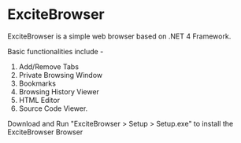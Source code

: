 # ExciteBrowser
ExciteBrowser is a simple web browser based on .NET 4 Framework.

Basic functionalities include -
1. Add/Remove Tabs
2. Private Browsing Window
3. Bookmarks
4. Browsing History Viewer
5. HTML Editor
6. Source Code Viewer.

Download and Run "ExciteBrowser > Setup > Setup.exe" to install the ExciteBrowser Browser
